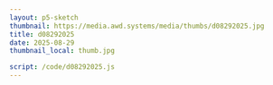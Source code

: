 ```yaml
---
layout: p5-sketch
thumbnail: https://media.awd.systems/media/thumbs/d08292025.jpg
title: d08292025
date: 2025-08-29
thumbnail_local: thumb.jpg

script: /code/d08292025.js
---
```

